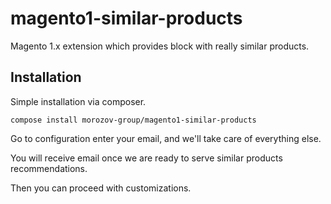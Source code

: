 # magento1-similar-products
Magento 1.x extension which provides block with really similar products.

## Installation
Simple installation via composer.
```
compose install morozov-group/magento1-similar-products
```
Go to configuration enter your email, and we'll take care of everything else.

You will receive email once we are ready to serve similar products recommendations.

Then you can proceed with customizations.
